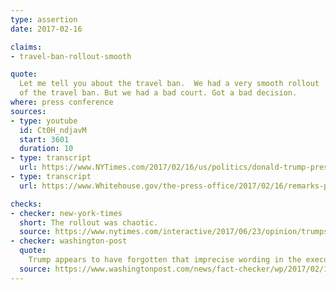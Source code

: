 ```yaml
---
type: assertion
date: 2017-02-16

claims:
- travel-ban-rollout-smooth

quote:
  Let me tell you about the travel ban.  We had a very smooth rollout
  of the travel ban. But we had a bad court. Got a bad decision.
where: press conference
sources:
- type: youtube
  id: Ct0H_ndjavM
  start: 3601
  duration: 10
- type: transcript
  url: https://www.NYTimes.com/2017/02/16/us/politics/donald-trump-press-conference-transcript.html
- type: transcript
  url: https://www.Whitehouse.gov/the-press-office/2017/02/16/remarks-president-trump-press-conference

checks:
- checker: new-york-times
  short: The rollout was chaotic.
  source: https://www.nytimes.com/interactive/2017/06/23/opinion/trumps-lies.html
- checker: washington-post
  quote:
    Trump appears to have forgotten that imprecise wording in the executive order led to confusion over whether U.S. permanent residents — green-card holders — were also banned from returning to the United States. The White House counsel later issued guidance making clear that they were not covered. The Court of Appeals later said that the counsel’s statement was not a sufficient fix.
  source: https://www.washingtonpost.com/news/fact-checker/wp/2017/02/16/fact-checking-president-trumps-news-conference/
---
```

